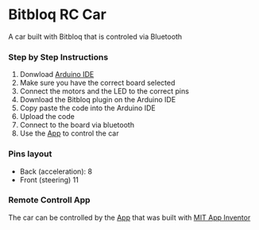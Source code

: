 # Bitbloq RC Car
A car built with Bitbloq that is controled via Bluetooth


### Step by Step Instructions
1. Donwload [Arduino IDE](https://www.arduino.cc/en/software/)
2. Make sure you have the correct board selected
3. Connect the motors and the LED to the correct pins
4. Download the Bitbloq plugin on the Arduino IDE
5. Copy paste the code into the Arduino IDE
6. Upload the code
7. Connect to the board via bluetooth
8. Use the [App](https://gallery.appinventor.mit.edu/?galleryid=1c284dfc-ad8e-49f4-8d06-49ffb7101648) to control the car

### Pins layout
- Back (acceleration): 8
- Front (steering) 11

### Remote Controll App
The car can be controlled by the [App](https://gallery.appinventor.mit.edu/?galleryid=1c284dfc-ad8e-49f4-8d06-49ffb7101648) that was built with [MIT App Inventor](https://appinventor.mit.edu/)
